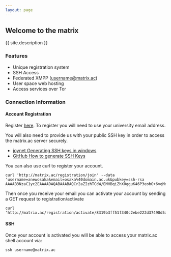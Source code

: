 ```yaml
---
layout: page
---
```

## Welcome to the matrix

{{ site.description }}

### Features
- Unique registration system
- SSH Access
- Federated XMPP (username@matrix.ac)
- User space web hosting
- Access services over Tor

### Connection Information

#### Account Registration

Register [here](join). To register you will need to use your university email address. 

You will also need to provide us with your public SSH key in order to access the matrix.ac server securely.

- [joynet Generating SSH keys in windows](https://help.github.com/articles/generating-ssh-keys/)
- [GitHub How to generate SSH Keys](https://help.github.com/articles/generating-ssh-keys/)

You can also use curl to register your account. 

	curl 'http://matrix.ac/registration/join' --data 'username=anewosaka&email=osaka%40domain.ac.uk&pubkey=ssh-rsa AAAAB3NzaC1yc2EAAAADAQABAAABAQCr2aZIzhTCdW/EMHBqiZhX0gguK46P3eobO+6vqMoRoIo5Hb1kWJaNNnD0wE2oODh61QTG5pibI+gAIWRNPAZxP9+Wqt8S8MTD1DtEswdgDYx3ZqatcCLgMeFQ3ujQiWYBj1NEP2d0VWHZGitkQJi5txLWxAgvI0C4iWKvURRDV9H+RTCZnGq6GzrfWKO8jVs53IAPUTr2Dg5JaQvLfVIjgxxnySea/EtEnDF9ezbWhELNkjXBYo5+i8PN/UHeE+/jIvEvV6J1uCnVblDeD437jinBpkuEXsq5Wu4Uy6mMHnc4V9eW84xwF78qfb1wC2+o4HpP0ByZK5+dDYbJAAlf'

Then once you receive your email you can activate your account by sending a GET request to registration/activate

	curl 'http://matrix.ac/registration/activate/8319b3ff51f340c2ebe222d37498d5ab301e91444b578f6226'

#### SSH

Once your account is activated you will be able to access your matrix.ac shell account via:

    ssh username@matrix.ac


